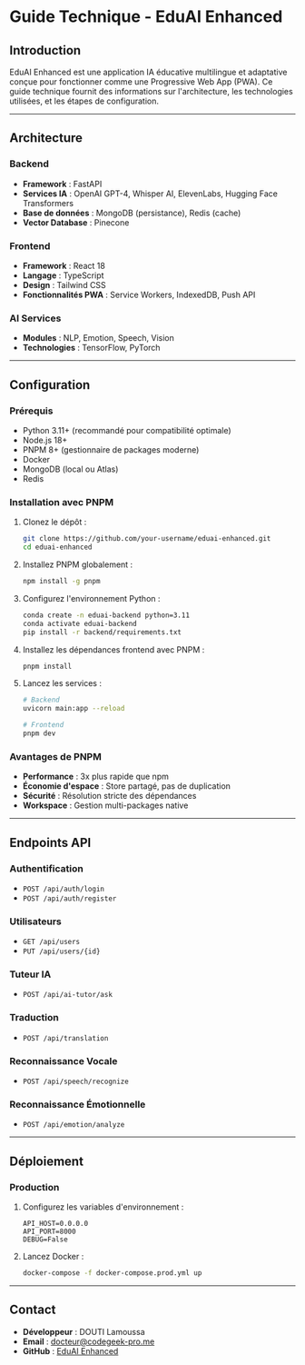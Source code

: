 # Guide Technique - EduAI Enhanced

## Introduction
EduAI Enhanced est une application IA éducative multilingue et adaptative conçue pour fonctionner comme une Progressive Web App (PWA). Ce guide technique fournit des informations sur l'architecture, les technologies utilisées, et les étapes de configuration.

---

## Architecture

### Backend
- **Framework** : FastAPI
- **Services IA** : OpenAI GPT-4, Whisper AI, ElevenLabs, Hugging Face Transformers
- **Base de données** : MongoDB (persistance), Redis (cache)
- **Vector Database** : Pinecone

### Frontend
- **Framework** : React 18
- **Langage** : TypeScript
- **Design** : Tailwind CSS
- **Fonctionnalités PWA** : Service Workers, IndexedDB, Push API

### AI Services
- **Modules** : NLP, Emotion, Speech, Vision
- **Technologies** : TensorFlow, PyTorch

---

## Configuration

### Prérequis
- Python 3.11+ (recommandé pour compatibilité optimale)
- Node.js 18+
- PNPM 8+ (gestionnaire de packages moderne)
- Docker
- MongoDB (local ou Atlas)
- Redis

### Installation avec PNPM
1. Clonez le dépôt :
   ```bash
   git clone https://github.com/your-username/eduai-enhanced.git
   cd eduai-enhanced
   ```

2. Installez PNPM globalement :
   ```bash
   npm install -g pnpm
   ```

3. Configurez l'environnement Python :
   ```bash
   conda create -n eduai-backend python=3.11
   conda activate eduai-backend
   pip install -r backend/requirements.txt
   ```

4. Installez les dépendances frontend avec PNPM :
   ```bash
   pnpm install
   ```

5. Lancez les services :
   ```bash
   # Backend
   uvicorn main:app --reload

   # Frontend
   pnpm dev
   ```

### Avantages de PNPM
- **Performance** : 3x plus rapide que npm
- **Économie d'espace** : Store partagé, pas de duplication
- **Sécurité** : Résolution stricte des dépendances
- **Workspace** : Gestion multi-packages native

---

## Endpoints API

### Authentification
- `POST /api/auth/login`
- `POST /api/auth/register`

### Utilisateurs
- `GET /api/users`
- `PUT /api/users/{id}`

### Tuteur IA
- `POST /api/ai-tutor/ask`

### Traduction
- `POST /api/translation`

### Reconnaissance Vocale
- `POST /api/speech/recognize`

### Reconnaissance Émotionnelle
- `POST /api/emotion/analyze`

---

## Déploiement

### Production
1. Configurez les variables d'environnement :
   ```env
   API_HOST=0.0.0.0
   API_PORT=8000
   DEBUG=False
   ```
2. Lancez Docker :
   ```bash
   docker-compose -f docker-compose.prod.yml up
   ```

---

## Contact
- **Développeur** : DOUTI Lamoussa
- **Email** : docteur@codegeek-pro.me
- **GitHub** : [EduAI Enhanced](https://github.com/codeGeekPro/EduAI-Enhanced)
